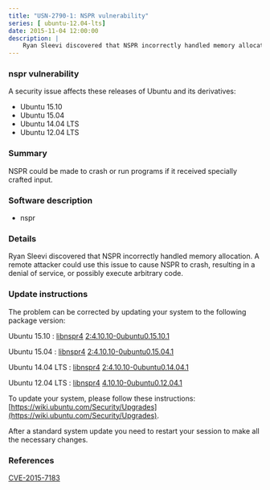```yaml
---
title: "USN-2790-1: NSPR vulnerability"
series: [ ubuntu-12.04-lts]
date: 2015-11-04 12:00:00
description: |
    Ryan Sleevi discovered that NSPR incorrectly handled memory allocation. A remote attacker could use this issue to cause NSPR to crash, resulting in a denial of service, or possibly execute arbitrary code. 
--- 
```

 
 


### nspr vulnerability

A security issue affects these releases of Ubuntu and its derivatives:

* Ubuntu 15.10
* Ubuntu 15.04
* Ubuntu 14.04 LTS
* Ubuntu 12.04 LTS

### Summary

NSPR could be made to crash or run programs if it received specially crafted input.

### Software description

* nspr 

### Details

Ryan Sleevi discovered that NSPR incorrectly handled memory allocation. A remote attacker could use this issue to cause NSPR to crash, resulting in a denial of service, or possibly execute arbitrary code. 

### Update instructions

The problem can be corrected by updating your system to the following package version:

Ubuntu 15.10
 : [libnspr4](https://launchpad.net/ubuntu/+source/nspr) <span> [2:4.10.10-0ubuntu0.15.10.1](https://launchpad.net/ubuntu/+source/nspr/2:4.10.10-0ubuntu0.15.10.1) </span> 

Ubuntu 15.04
 : [libnspr4](https://launchpad.net/ubuntu/+source/nspr) <span> [2:4.10.10-0ubuntu0.15.04.1](https://launchpad.net/ubuntu/+source/nspr/2:4.10.10-0ubuntu0.15.04.1) </span> 

Ubuntu 14.04 LTS
 : [libnspr4](https://launchpad.net/ubuntu/+source/nspr) <span> [2:4.10.10-0ubuntu0.14.04.1](https://launchpad.net/ubuntu/+source/nspr/2:4.10.10-0ubuntu0.14.04.1) </span> 

Ubuntu 12.04 LTS
 : [libnspr4](https://launchpad.net/ubuntu/+source/nspr) <span> [4.10.10-0ubuntu0.12.04.1](https://launchpad.net/ubuntu/+source/nspr/4.10.10-0ubuntu0.12.04.1) </span> 

To update your system, please follow these instructions: [https://wiki.ubuntu.com/Security/Upgrades](https://wiki.ubuntu.com/Security/Upgrades).

After a standard system update you need to restart your session to make all the necessary changes. 

### References

 
 [CVE-2015-7183](http://people.ubuntu.com/~ubuntu-security/cve/CVE-2015-7183)
 

